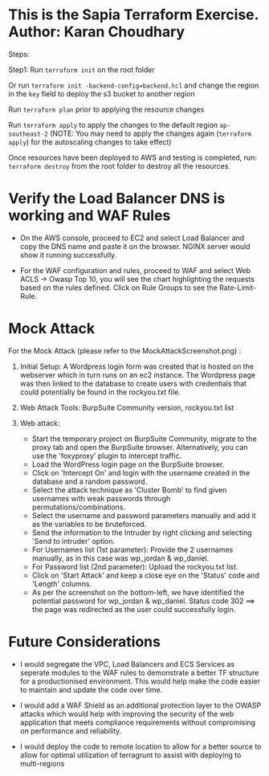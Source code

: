 # This is the Sapia Terraform Exercise. Author: Karan Choudhary

Steps:

Step1: Run `terraform init` on the root folder

Or run `terraform init -backend-config=backend.hcl` and change the region in the `key` field to deploy the s3 bucket to another region

Run `terraform plan` prior to applying the resource changes

Run `terraform apply` to apply the changes to the default region `ap-southeast-2` (NOTE: You may need to apply the changes again (`terraform apply`) for the autoscaling changes to take effect)

Once resources have been deployed to AWS and testing is completed, run: `terraform destroy` from the root folder to destroy all the resources.


# Verify the Load Balancer DNS is working and WAF Rules

- On the AWS console, proceed to EC2 and select Load Balancer and copy the DNS name and paste it on the browser. NGINX server would show it running successfully.

- For the WAF configuration and rules, proceed to WAF and select Web ACLS -> Owasp Top 10, you will see the chart highlighting the requests based on the rules defined. Click on Rule Groups to see the Rate-Limit-Rule.

# Mock Attack

For the Mock Attack (please refer to the MockAttackScreenshot.png) :

1. Initial Setup: A Wordpress login form was created that is hosted on the webserver which in turn runs on an ec2 instance. The Wordpress page was then linked to the database to create users with credentials that could potentially be found in the rockyou.txt file.

2. Web Attack Tools: BurpSuite Community version, rockyou.txt list

3. Web attack: 

    - Start the temporary project on BurpSuite Community, migrate to the proxy tab and open the BurpSuite browser. Alternatively, you can use the 'foxyproxy' plugin to intercept traffic.
    - Load the WordPress login page on the BurpSuite browser. 
    - Click on 'Intercept On' and login with the username created in the database and a random password. 
    - Select the attack technique as 'Cluster Bomb' to find given usernames with weak passwords through permutations/combinations.
    - Select the username and password parameters manually and add it as the variables to be bruteforced.
    - Send the information to the Intruder by right clicking and selecting 'Send to intruder' option.
    - For Usernames list (1st parameter): Provide the 2 usernames manually, as in this case was wp_jordan & wp_daniel.
    - For Password list (2nd parameter): Upload the rockyou.txt list.
    - Click on 'Start Attack' and keep a close eye on the 'Status' code and 'Length' columns.
    - As per the screenshot on the bottom-left, we have identified the potential password for wp_jordan & wp_daniel.
      Status code 302 ==> the page was redirected as the user could successfully login.


# Future Considerations

- I would segregate the VPC, Load Balancers and ECS Services as seperate modules to the WAF rules to demonstrate a better TF structure for a productionised environment. This would help make the code easier to maintain and update the code over time.

- I would add a WAF Shield as an additional protection layer to the OWASP attacks which would help with improving the security of the web application that meets compliance requirements without compromising on performance and reliability.

- I would deploy the code to remote location to allow for a better source to allow for optimal utilization of terragrunt to assist with deploying to multi-regions